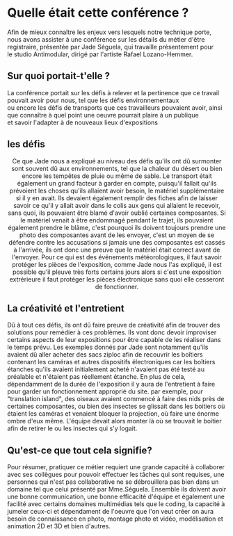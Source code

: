 <h1>Quelle était cette conférence ?</h1>
Afin de mieux connaître les enjeux vers lesquels notre technique porte, nous avons assister à une conférence sur les détails du métier d'être registraire, présentée par Jade Séguela, qui travaille présentement pour <br> le studio Antimodular, dirigé par l'artiste Rafael Lozano-Hemmer.
<br>
<h2>Sur quoi portait-t'elle ?</h2>
La conférence portait sur les défis à relever et la pertinence que ce travail pouvait avoir pour nous, tel que les défis environnementaux <br> ou encore les défis de transports
que ces travailleurs pouvaient avoir, ainsi que connaître à quel point une oeuvre pourrait plaire à un publique <br> et savoir l'adapter à de nouveaux lieux d'expositions

<h2>les défis</h2>
<p align=center>Ce que Jade nous a expliqué au niveau des défis qu'ils ont dû surmonter sont souvent dû aux environnements, tel que la chaleur du désert ou bien
encore les tempêtes de pluie ou même de sable. Le transport était également un grand facteur à garder en compte, puisqu'il fallait qu'ils prévoient
les choses qu'ils allaient avoir besoin, le matériel supplémentaire si il y en avait. Ils devaient également remplir des fiches afin de laisser savoir
ce qu'il y allait avoir dans le colis aux gens qui allaient le recevoir, sans quoi, ils pouvaient être blamé d'avoir oublié certaines composantes.
Si le matériel venait à être endommagé pendant le trajet, ils pouvaient également prendre le blâme, c'est pourquoi ils doivent toujours prendre une
photo des composantes avant de les envoyer, c'est un moyen de se défendre contre les accusations si jamais une des composantes est cassés à l'arrivée, ils
ont donc une preuve que le matériel était correct avant de l'envoyer. Pour ce qui est des événements météorologiques, il faut savoir protéger les pièces de
l'exposition, comme Jade nous l'as expliqué, il est possible qu'il pleuve très forts certains jours alors si c'est une exposition extrérieure il faut protéger
les pièces électronique sans quoi elle cesseront de fonctionner.</p>

<h2>La créativité et l'entretient</h2>
<p>Dû à tout ces défis, ils ont dû faire preuve de créativité afin de trouver des solutions pour remédier à ces problèmes. Ils vont donc devoir improviser
certains aspects de leur expositions pour être capable de les réaliser dans le temps prévu. Les exemples donnés par Jade sont notamment qu'ils avaient dû 
aller acheter des sacs ziploc afin de recouvrir les boîtiers contenant les caméras et autres dispositifs électroniques car les boîtiers étanches qu'ils avaient
initialement acheté n'avaient pas été testé au préalable et n'étaient pas réellement étanche. En plus de cela, dépendamment de la durée de l'exposition il y aura
de l'entretient à faire pour garder un fonctionnement approprié du site. par exemple, pour "translation island", des oiseaux avaient commencé à faire des nids près de certaines
composantes, ou bien des insectes se glissait dans les boitiers où étaient les caméras et venaient bloquer la projection, où faire une énorme ombre d'eux même. 
L'équipe devait alors monter là où se trouvait le boitier afin de retirer le ou les insectes qui s'y logait.</p>

<h2>Qu'est-ce que tout cela signifie?</h2>
Pour résumer, pratiquer ce métier requiert une grande capacité à collaborer avec ses collègues pour pouvoir effectuer les tâches qui sont requises, une personnes qui n'est pas
collaborative ne se débrouillera pas bien dans un domaine tel que celui présenté par Mme.Séguela. Ensemble ils doivent avoir une bonne communication, une bonne efficacité d'équipe
et également une facilité avec certains domaines multimédias tels que le coding, la capacité à jumeler ceux-ci et dépendament de l'oeuvre que l'on veut créer on aura besoin de 
connaissance en photo, montage photo et vidéo, modélisation et animation 2D et 3D et bien d'autres. 
